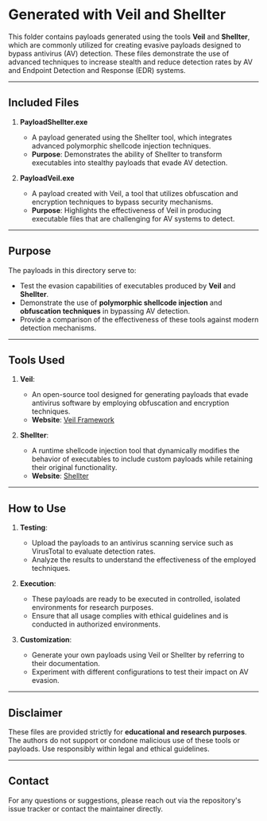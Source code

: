 # Generated with Veil and Shellter

This folder contains payloads generated using the tools **Veil** and **Shellter**, which are commonly utilized for creating evasive payloads designed to bypass antivirus (AV) detection. These files demonstrate the use of advanced techniques to increase stealth and reduce detection rates by AV and Endpoint Detection and Response (EDR) systems.

---

## Included Files

1. **PayloadShellter.exe**
   - A payload generated using the Shellter tool, which integrates advanced polymorphic shellcode injection techniques.
   - **Purpose**: Demonstrates the ability of Shellter to transform executables into stealthy payloads that evade AV detection.

2. **PayloadVeil.exe**
   - A payload created with Veil, a tool that utilizes obfuscation and encryption techniques to bypass security mechanisms.
   - **Purpose**: Highlights the effectiveness of Veil in producing executable files that are challenging for AV systems to detect.

---

## Purpose

The payloads in this directory serve to:

- Test the evasion capabilities of executables produced by **Veil** and **Shellter**.
- Demonstrate the use of **polymorphic shellcode injection** and **obfuscation techniques** in bypassing AV detection.
- Provide a comparison of the effectiveness of these tools against modern detection mechanisms.

---

## Tools Used

1. **Veil**:
   - An open-source tool designed for generating payloads that evade antivirus software by employing obfuscation and encryption techniques.
   - **Website**: [Veil Framework](https://github.com/Veil-Framework/Veil)

2. **Shellter**:
   - A runtime shellcode injection tool that dynamically modifies the behavior of executables to include custom payloads while retaining their original functionality.
   - **Website**: [Shellter](https://www.shellterproject.com/)

---

## How to Use

1. **Testing**:
   - Upload the payloads to an antivirus scanning service such as VirusTotal to evaluate detection rates.
   - Analyze the results to understand the effectiveness of the employed techniques.

2. **Execution**:
   - These payloads are ready to be executed in controlled, isolated environments for research purposes.
   - Ensure that all usage complies with ethical guidelines and is conducted in authorized environments.

3. **Customization**:
   - Generate your own payloads using Veil or Shellter by referring to their documentation.
   - Experiment with different configurations to test their impact on AV evasion.

---

## Disclaimer

These files are provided strictly for **educational and research purposes**. The authors do not support or condone malicious use of these tools or payloads. Use responsibly within legal and ethical guidelines.

---

## Contact

For any questions or suggestions, please reach out via the repository's issue tracker or contact the maintainer directly.
